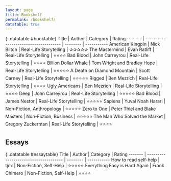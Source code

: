```yaml
---
layout: page
title: Bookshelf
permalink: /bookshelf/
datatable: true
---
```





{:.datatable #booktable}
Title    | Author                           | Category | Rating
------- | ------------------------------------- | -------- | -----------
American Kingpin  | Nick Bilton           | Real-Life Storytelling    | ✰✰✰✰✰
The Mastermind  | Evan Ratliff         | Real-Life Storytelling    | ⭐⭐⭐⭐
Bad Blood  | John Carreyrou           | Real-Life Storytelling    | ⭐⭐⭐⭐
Billion Dollar Whale  | Tom Wright and Bradley Hope           | Real-Life Storytelling    | ⭐⭐⭐⭐⭐
A Death on Diamond Mountain  | Scott Carney           | Real-Life Storytelling    | ⭐⭐⭐⭐⭐
Rigged   | Ben Mezrich          | Real-Life Storytelling    | ⭐⭐⭐⭐
Ugly Americans  | Ben Mezrich           | Real-Life Storytelling    | ⭐⭐⭐⭐
Deep   | John Carreyrou           | Real-Life Storytelling    | ⭐⭐⭐⭐⭐
Bad Blood  | James Nestor           | Real-Life Storytelling    | ⭐⭐⭐⭐⭐
Sapiens  | Yuval Noah Harari           | Non-Fiction, Anthropology    | ⭐⭐⭐⭐⭐
Zero to One  | Peter Thiel and Blake Masters           | Non-Fiction, Business    | ⭐⭐⭐⭐⭐
The Man Who Solved the Market  | Gregory Zuckerman           | Real-Life Storytelling    | ⭐⭐⭐⭐

## Essays

{:.datatable #essaytable}
Title    | Author                           | Category | Rating
------- | ------------------------------------- | -------- | -----------
How to read self-help  | tjcx          | Non-Fiction, Self-Help    | ⭐⭐⭐⭐⭐
Everything Easy is Hard Again  | Frank Chimero         | Non-Fiction, Self-Help    | ⭐⭐⭐⭐


<script>
	$(document).ready( function () {
    $('#booktable').DataTable();
    $('#essaytable').DataTable();
} );
</script>




